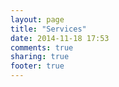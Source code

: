 ```yaml
---
layout: page
title: "Services"
date: 2014-11-18 17:53
comments: true
sharing: true
footer: true
---
```

